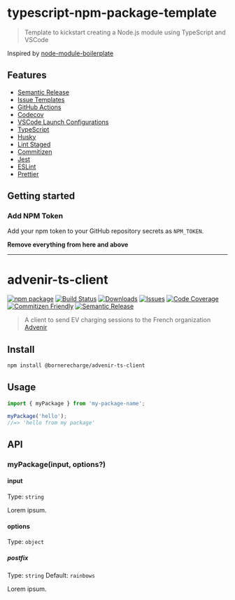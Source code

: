 # typescript-npm-package-template

> Template to kickstart creating a Node.js module using TypeScript and VSCode

Inspired by [node-module-boilerplate](https://github.com/sindresorhus/node-module-boilerplate)

## Features

- [Semantic Release](https://github.com/semantic-release/semantic-release)
- [Issue Templates](https://github.com/BorneRecharge/advenir-ts-client/tree/main/.github/ISSUE_TEMPLATE)
- [GitHub Actions](https://github.com/BorneRecharge/advenir-ts-client/tree/main/.github/workflows)
- [Codecov](https://about.codecov.io/)
- [VSCode Launch Configurations](https://github.com/BorneRecharge/advenir-ts-client/blob/main/.vscode/launch.json)
- [TypeScript](https://www.typescriptlang.org/)
- [Husky](https://github.com/typicode/husky)
- [Lint Staged](https://github.com/okonet/lint-staged)
- [Commitizen](https://github.com/search?q=commitizen)
- [Jest](https://jestjs.io/)
- [ESLint](https://eslint.org/)
- [Prettier](https://prettier.io/)

## Getting started

### Add NPM Token

Add your npm token to your GitHub repository secrets as `NPM_TOKEN`.

**Remove everything from here and above**

---

# advenir-ts-client

[![npm package][npm-img]][npm-url]
[![Build Status][build-img]][build-url]
[![Downloads][downloads-img]][downloads-url]
[![Issues][issues-img]][issues-url]
[![Code Coverage][codecov-img]][codecov-url]
[![Commitizen Friendly][commitizen-img]][commitizen-url]
[![Semantic Release][semantic-release-img]][semantic-release-url]

> A client to send EV charging sessions to the French organization [Advenir](https://advenir.mobi/)

## Install

```bash
npm install @bornerecharge/advenir-ts-client
```

## Usage

```ts
import { myPackage } from 'my-package-name';

myPackage('hello');
//=> 'hello from my package'
```

## API

### myPackage(input, options?)

#### input

Type: `string`

Lorem ipsum.

#### options

Type: `object`

##### postfix

Type: `string`
Default: `rainbows`

Lorem ipsum.

[build-img]:https://github.com/BorneRecharge/advenir-ts-client/actions/workflows/release.yml/badge.svg
[build-url]:https://github.com/BorneRecharge/advenir-ts-client/actions/workflows/release.yml
[downloads-img]:https://img.shields.io/npm/dt/@bornerecharge/advenir-ts-client
[downloads-url]:https://www.npmtrends.com/@bornerecharge/advenir-ts-client
[npm-img]:https://img.shields.io/npm/v/@bornerecharge/advenir-ts-client
[npm-url]:https://www.npmjs.com/package/@bornerecharge/advenir-ts-client
[issues-img]:https://img.shields.io/github/issues/BorneRecharge/advenir-ts-client
[issues-url]:https://github.com/BorneRecharge/advenir-ts-client/issues
[codecov-img]:https://codecov.io/gh/BorneRecharge/advenir-ts-client/branch/main/graph/badge.svg
[codecov-url]:https://codecov.io/gh/BorneRecharge/advenir-ts-client
[semantic-release-img]:https://img.shields.io/badge/%20%20%F0%9F%93%A6%F0%9F%9A%80-semantic--release-e10079.svg
[semantic-release-url]:https://github.com/semantic-release/semantic-release
[commitizen-img]:https://img.shields.io/badge/commitizen-friendly-brightgreen.svg
[commitizen-url]:http://commitizen.github.io/cz-cli/
